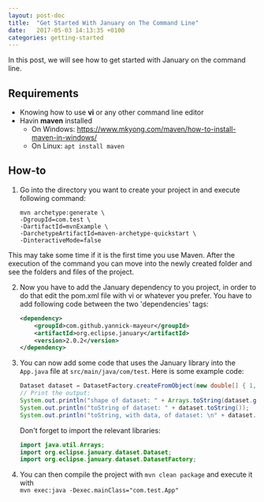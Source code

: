 ```yaml
---
layout: post-doc
title:  "Get Started With January on The Command Line"
date:   2017-05-03 14:13:35 +0100
categories: getting-started
---
```


In this post, we will see how to get started with January on the command line.

## Requirements

* Knowing how to use **vi** or any other command line editor
* Havin **maven** installed
  * On Windows: https://www.mkyong.com/maven/how-to-install-maven-in-windows/
  * On Linux: `apt install maven`

## How-to

1. Go into the directory you want to create your project in and execute
   following command:
   ```maven
   mvn archetype:generate \
   -DgroupId=com.test \
   -DartifactId=mvnExample \
   -DarchetypeArtifactId=maven-archetype-quickstart \
   -DinteractiveMode=false
   ```
This may take some time if it is the first time you use Maven. After the
execution of the command you can move into the newly created folder and see the
folders and files of the project.

2. Now you have to add the January dependency to you project, in order to do
   that edit the pom.xml file with vi or whatever you prefer. You have to add
following code between the two 'dependencies' tags:
   ```xml
   <dependency>
	   <groupId>com.github.yannick-mayeur</groupId>
	   <artifactId>org.eclipse.january</artifactId>
	   <version>2.0.2</version>
   </dependency>
   ```
3. You can now add some code that uses the January library into the `App.java`
   file at `src/main/java/com/test`. Here is some example code:
   ```java
   Dataset dataset = DatasetFactory.createFromObject(new double[] { 1,2, 3, 4, 5, 6, 7, 8, 9 });
   // Print the output:
   System.out.println("shape of dataset: " + Arrays.toString(dataset.getShape()));
   System.out.println("toString of dataset: " + dataset.toString());
   System.out.println("toString, with data, of dataset: \n" + dataset.toString(true));
   ```

   Don't forget to import the relevant libraries:
   ```java
   import java.util.Arrays;
   import org.eclipse.january.dataset.Dataset;
   import org.eclipse.january.dataset.DatasetFactory;
   ```

4. You can then compile the project with `mvn clean package` and execute it
   with<br>`mvn exec:java -Dexec.mainClass="com.test.App"`

